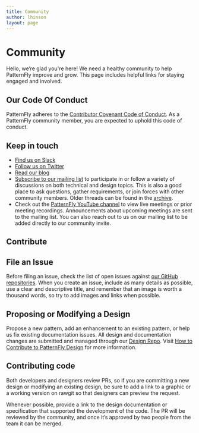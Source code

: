 ```yaml
---
title: Community
author: lhinson
layout: page
---
```

# Community
Hello, we’re glad you're here! We need a healthy community to help PatternFly improve and grow. This page includes helpful links for staying engaged and involved.  


## Our Code Of Conduct
PatternFly adheres to the [Contributor Covenant Code of Conduct][1]. As a PatternFly community member, you are expected to uphold this code of conduct.


## Keep in touch
- [Find us on Slack][2]
- [Follow us on Twitter][3]
- [Read our blog][4]
- [Subscribe to our mailing list][5] to participate in or follow a variety of discussions on both technical and design topics. This is also a good place to ask questions, gather requirements, or join forces with other community members. Older threads can be found in the [archive][6].
- Check out the [PatternFly YouTube channel][7] to view live meetings or prior meeting recordings. Announcements about upcoming meetings are sent to the mailing list. You can also reach out to us on our mailing list to be added directly to our community invite. 


## Contribute

## File an Issue
Before filing an issue, check the list of open issues against [our GitHub repositories][8]. When you create an issue, include as many details as possible, use a clear and descriptive title, and remember that an image is worth a thousand words, so try to add images and links when possible.

## Proposing or Modifying a Design
Propose a new pattern, add an enhancement to an existing pattern, or help us fix  existing documentation issues. All design and documentation changes are submitted and managed through our [Design Repo][9]. Visit [How to Contribute to PatternFly Design][10] for more information. 

## Contributing code
Both developers and designers review PRs, so if you are committing a new design or modifying an existing design, be sure to add a link to a graphic or a working version on rawgit so that designers can preview the request.

Whenever possible, provide a link to the design documentation or specification that supported the development of the code. The PR will be reviewed by the community, and once it’s approved by two people from the team it  can  be merged.

 [1]: http://contributor-covenant.org/
 [2]: https://slack.patternfly.org/
 [3]: https://twitter.com/patternfly_des
 [4]: http://blog.patternfly.org/
 [5]: https://www.redhat.com/mailman/listinfo/patternfly
 [6]: https://www.redhat.com/archives/patternfly/
 [7]: https://www.youtube.com/channel/UCqLT0IEvYmb8z__9IFLSVyQ
 [8]: http://www.patternfly.org/get-started/repositories/
 [9]: https://github.com/patternfly/patternfly-design
 [10]: https://github.com/patternfly/patternfly-design/blob/master/CONTRIBUTING.md
